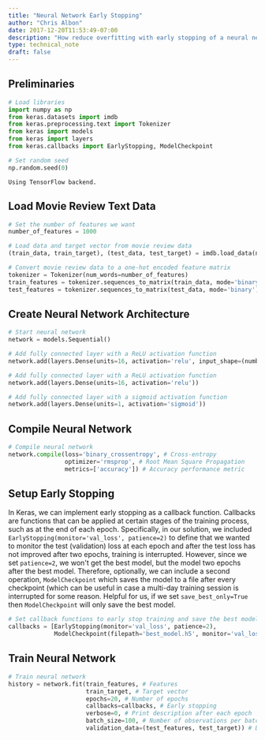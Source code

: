 ```yaml
---
title: "Neural Network Early Stopping"
author: "Chris Albon"
date: 2017-12-20T11:53:49-07:00
description: "How reduce overfitting with early stopping of a neural network in Python."
type: technical_note
draft: false
---
```

## Preliminaries


```python
# Load libraries
import numpy as np
from keras.datasets import imdb
from keras.preprocessing.text import Tokenizer
from keras import models
from keras import layers
from keras.callbacks import EarlyStopping, ModelCheckpoint

# Set random seed
np.random.seed(0)
```

    Using TensorFlow backend.


## Load Movie Review Text Data


```python
# Set the number of features we want
number_of_features = 1000

# Load data and target vector from movie review data
(train_data, train_target), (test_data, test_target) = imdb.load_data(num_words=number_of_features)

# Convert movie review data to a one-hot encoded feature matrix
tokenizer = Tokenizer(num_words=number_of_features)
train_features = tokenizer.sequences_to_matrix(train_data, mode='binary')
test_features = tokenizer.sequences_to_matrix(test_data, mode='binary')
```

## Create Neural Network Architecture


```python
# Start neural network
network = models.Sequential()

# Add fully connected layer with a ReLU activation function
network.add(layers.Dense(units=16, activation='relu', input_shape=(number_of_features,)))

# Add fully connected layer with a ReLU activation function
network.add(layers.Dense(units=16, activation='relu'))

# Add fully connected layer with a sigmoid activation function
network.add(layers.Dense(units=1, activation='sigmoid'))
```

## Compile Neural Network


```python
# Compile neural network
network.compile(loss='binary_crossentropy', # Cross-entropy
                optimizer='rmsprop', # Root Mean Square Propagation
                metrics=['accuracy']) # Accuracy performance metric
```

## Setup Early Stopping

In Keras, we can implement early stopping as a callback function. Callbacks are functions that can be applied at certain stages of the training process, such as at the end of each epoch. Specifically, in our solution, we included `EarlyStopping(monitor='val_loss', patience=2)` to define that we wanted to monitor the test (validation) loss at each epoch and after the test loss has not improved after two epochs, training is interrupted. However, since we set `patience=2`, we won't get the best model, but the model two epochs after the best model. Therefore, optionally, we can include a second operation, `ModelCheckpoint` which saves the model to a file after every checkpoint (which can be useful in case a multi-day training session is interrupted for some reason. Helpful for us, if we set `save_best_only=True` then `ModelCheckpoint` will only save the best model.


```python
# Set callback functions to early stop training and save the best model so far
callbacks = [EarlyStopping(monitor='val_loss', patience=2),
             ModelCheckpoint(filepath='best_model.h5', monitor='val_loss', save_best_only=True)]
```

## Train Neural Network


```python
# Train neural network
history = network.fit(train_features, # Features
                      train_target, # Target vector
                      epochs=20, # Number of epochs
                      callbacks=callbacks, # Early stopping
                      verbose=0, # Print description after each epoch
                      batch_size=100, # Number of observations per batch
                      validation_data=(test_features, test_target)) # Data for evaluation
```
